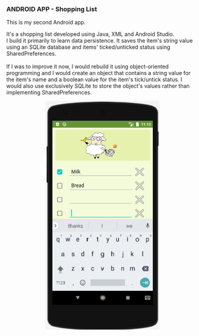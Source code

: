 
### ANDROID APP - Shopping List
This is my second Android app. <br/>

It's a shopping list developed using Java, XML and Android Studio.<br/>
I build it primarily to learn data persistence. It saves the item's string value using an SQLite database and items' ticked/unticked status using SharedPreferences.
<br/>
<br/>
If I was to improve it now, I would rebuild it using object-oriented programming and I would create an object that contains a string value for the item's name and a boolean value for the item's tick/untick status. I would also use exclusively SQLite to store the object's values rather than implementing SharedPreferences.

<p align="center">
 <img src="shoppinglist_black.bmp" width="300" height="600">

</p>

